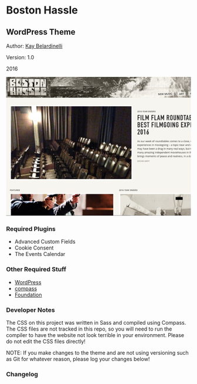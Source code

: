 # Boston Hassle

## WordPress Theme

Author: [Kay Belardinelli](http://kangabell.co)

Version: 1.0

2016

![Screenshot of Website](screenshot.png)


### Required Plugins

- Advanced Custom Fields
- Cookie Consent
- The Events Calendar


### Other Required Stuff

- [WordPress](https://wordpress.org/)
- [compass](http://compass-style.org/install/)
- [Foundation](http://foundation.zurb.com/)


### Developer Notes

The CSS on this project was written in Sass and compiled using Compass. The CSS files are not tracked in this repo, so you will need to run the compiler to have the website not look terrible in your environment. Please do not edit the CSS files directly!

NOTE: If you make changes to the theme and are not using versioning such as Git for whatever reason, please log your changes below!


### Changelog


